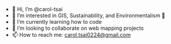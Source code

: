 - 👋 Hi, I’m @carol-tsai
- 👀 I’m interested in GIS, Sustainability, and Environmentalism 🍃
- 🌱 I’m currently learning how to code
- 💞️ I’m looking to collaborate on web mapping projects
- 📫 How to reach me: carol.tsai0224@gmail.com

<!---
carol-tsai/carol-tsai is a ✨ special ✨ repository because its `README.md` (this file) appears on your GitHub profile.
You can click the Preview link to take a look at your changes.
--->

